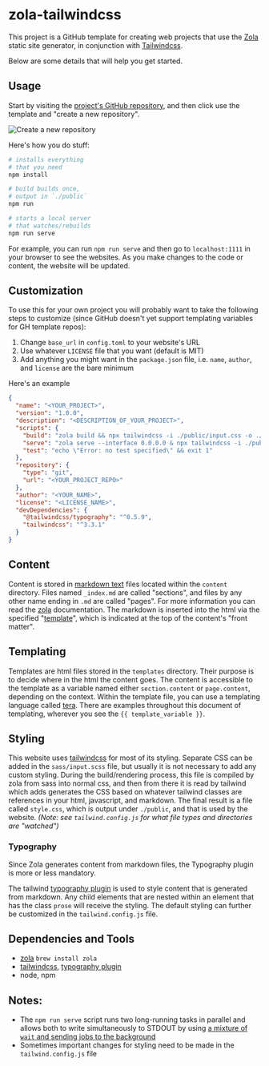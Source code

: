 # zola-tailwindcss

This project is a GitHub template for creating web projects that use the [Zola](https://getzola.org) static site generator, in conjunction with [Tailwindcss](https://tailwindcss.com).

Below are some details that will help you get started.

## Usage

Start by visiting the [project's GitHub repository](https://github.com/asimpletune/zola-tailwindcss), and then click use the template and "create a new repository".

![Create a new repository](https://zola-tailwind.spenc.es/screenshot.png)

Here's how you do stuff:

```zsh
# installs everything
# that you need
npm install

# build builds once,
# output in `./public`
npm run

# starts a local server
# that watches/rebuilds
npm run serve
```

For example, you can run `npm run serve` and then go to `localhost:1111` in your browser to see the websites. As you make changes to the code or content, the website will be updated.

## Customization

To use this for your own project you will probably want to take the following steps to customize (since GitHub doesn't yet support templating variables for GH template repos):

1. Change `base_url` in `config.toml` to your website's URL
2. Use whatever `LICENSE` file that you want (default is MIT)
2. Add anything you might want in the `package.json` file, i.e. `name`, `author`, and `license` are the bare minimum

Here's an example

```json
{
  "name": "<YOUR_PROJECT>",
  "version": "1.0.0",
  "description": "<DESCRIPTION_OF_YOUR_PROJECT>",
  "scripts": {
    "build": "zola build && npx tailwindcss -i ./public/input.css -o ./public/style.css -m",
    "serve": "zola serve --interface 0.0.0.0 & npx tailwindcss -i ./public/input.css -o ./public/style.css --watch && wait",
    "test": "echo \"Error: no test specified\" && exit 1"
  },
  "repository": {
    "type": "git",
    "url": "<YOUR_PROJECT_REPO>"
  },
  "author": "<YOUR_NAME>",
  "license": "<LICENSE_NAME>",
  "devDependencies": {
    "@tailwindcss/typography": "^0.5.9",
    "tailwindcss": "^3.3.1"
  }
}
```

## Content

Content is stored in [markdown text](https://commonmark.org/help/) files located within the `content` directory. Files named `_index.md` are called "sections", and files by any other name ending in `.md` are called "pages". For more information you can read the [zola](https://www.getzola.org/documentation/content/overview/) documentation. The markdown is inserted into the html via the specified "[template](#templates)", which is indicated at the top of the content's "front matter".

## Templating

Templates are html files stored in the `templates` directory. Their purpose is to decide where in the html the content goes. The content is accessible to the template as a variable named either `section.content` or `page.content`, depending on the context. Within the template file, you can use a templating language called [tera](http://tera.netlify.app/docs/). There are examples throughout this document of templating, wherever you see the `{{ template_variable }}`.

## Styling

This website uses [tailwindcss](https://tailwindcss.com/) for most of its styling. Separate CSS can be added in the `sass/input.scss` file, but usually it is not necessary to add any custom styling. During the build/rendering process, this file is compiled by zola from sass into normal css, and then from there it is read by tailwind which adds generates the CSS based on whatever tailwind classes are references in your html, javascript, and markdown. The final result is a file called `style.css`, which is output under `./public`, and that is used by the website. *(Note: see `tailwind.config.js` for what file types and directories are "watched")*

### Typography

Since Zola generates content from markdown files, the Typography plugin is more or less mandatory.

The tailwind [typography plugin](https://tailwindcss.com/docs/typography-plugin) is used to style content that is generated from markdown. Any child elements that are nested within an element that has the class `prose` will receive the styling. The default styling can further be customized in the `tailwind.config.js` file.

## Dependencies and Tools

* [zola](https://getzola.org) `brew install zola`
* [tailwindcss](https://tailwindcss.com/), [typography plugin](https://tailwindcss.com/docs/typography-plugin)
* node, npm

## Notes:

* The `npm run serve` script runs two long-running tasks in parallel and allows both to write simultaneously to STDOUT by using [a mixture of `wait` and sending jobs to the background](https://www.cyberciti.biz/faq/how-to-run-command-or-code-in-parallel-in-bash-shell-under-linux-or-unix/)
* Sometimes important changes for styling need to be made in the `tailwind.config.js` file